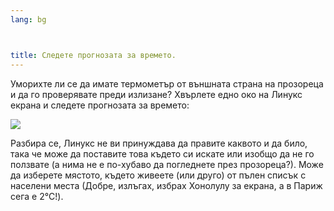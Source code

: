 ```yaml
---
lang: bg



title: Следете прогнозата за времето.
---
```


Уморихте ли се да имате термометър от външната страна на прозореца и да го проверявате преди излизане? Хвърлете едно око на Линукс екрана и следете прогнозата за времето:

<img src="Images/weather.png" />

Разбира се, Линукс не ви принуждава да правите каквото и да било, така че може да поставите това където си искате или изобщо да не го ползвате (а нима не е по-хубаво да погледнете през прозореца?). Може да изберете мястото, където живеете (или друго) от пълен списък с населени места (Добре, излъгах, избрах Хонолулу за екрана, а в Париж сега е 2°C!).




